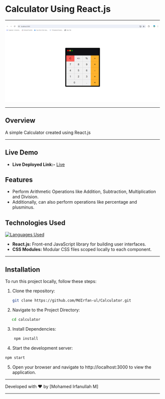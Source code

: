 # Calculator Using React.js
___
![Project Screenshot](ScreenShot.png)
___
## Overview 

A simple Calculator created using React.js
___

## Live Demo

- **Live Deployed Link:-** <a href="https://reactoperator.netlify.app/" target="_blank">Live</a>

## Features

- Perform Arithmetic Operations like Addition, Subtraction, Multiplication and Division.
- Additionally, can also perform operations like percentage and plusminus.

## Technologies Used

[![Languages Used](https://skillicons.dev/icons?i=js,html,css,react)](https://skillicons.dev)

- **React.js:** Front-end JavaScript library for building user interfaces.
- **CSS Modules:** Modular CSS files scoped locally to each component.

___

## Installation

To run this project locally, follow these steps:

1. Clone the repository:

   ```bash
   git clone https://github.com/MdIrfan-ul/Calculator.git
   ```
2. Navigate to the Project Directory:
```bash
   cd calculator
   ```
   
3. Install Dependencies:

 ```bash
     npm install
 ```

4. Start the development server:

```bash
npm start
```
5. Open your browser and navigate to http://localhost:3000 to view the application.

___

Developed with ❤️ by [Mohamed Irfanullah M]

___